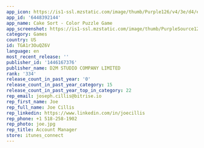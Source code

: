 ```yaml
---
app_icon: https://is1-ssl.mzstatic.com/image/thumb/Purple126/v4/3e/d4/e2/3ed4e2e8-e832-6b65-62fb-b49d1b6511c0/AppIcon-0-0-1x_U007emarketing-0-7-0-85-220.png/1024x1024bb.png
app_id: '6448392144'
app_name: Cake Sort - Color Puzzle Game
app_screenshot: https://is1-ssl.mzstatic.com/image/thumb/PurpleSource126/v4/3b/8d/33/3b8d333a-4ddb-bf15-5fe8-479064b5a850/f6cec289-8dd8-47fc-87fc-5fd5acc864ca_230620_CakeSort_06A23_IOS_LYDL_1242x2688_A2.png/1242x2688bb.png
category: Games
country: US
id: TGA1r3OuQZ6V
language: en
most_recent_release: ''
publisher_id: '1446167376'
publisher_name: D2M STUDIO COMPANY LIMITED
rank: '334'
release_count_in_past_year: '0'
release_count_in_past_year_category: 15
release_count_in_past_year_top_in_category: 22
rep_email: joseph.cillis@bitrise.io
rep_first_name: Joe
rep_full_name: Joe Cillis
rep_linkedin: https://www.linkedin.com/in/joecillis
rep_phone: +1 518-258-1902
rep_photo: joe.jpg
rep_title: Account Manager
store: itunes_connect
---
```

